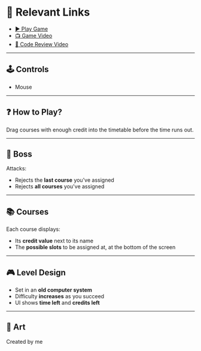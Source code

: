 # 📌 Relevant Links
- [▶️ Play Game](https://yuvalarie.itch.io/course-registration)  
- [📺 Game Video](https://www.youtube.com/watch?v=jl29RvqmvMI)  
- [🧪 Code Review Video](https://youtu.be/5K1GXC6WegU)  

---

## 🕹️ Controls
- Mouse

---

## ❓ How to Play?
Drag courses with enough credit into the timetable before the time runs out.

---

## 🧠 Boss
Attacks:
- Rejects the **last course** you've assigned  
- Rejects **all courses** you've assigned  

---

## 📚 Courses
Each course displays:
- Its **credit value** next to its name  
- The **possible slots** to be assigned at, at the bottom of the screen  

---

## 🎮 Level Design
- Set in an **old computer system**
- Difficulty **increases** as you succeed
- UI shows **time left** and **credits left**

---

## 🎨 Art
Created by me
